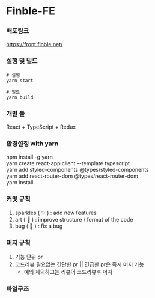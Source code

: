 # Finble-FE

### 배포링크
https://front.finble.net/

### 실행 및 빌드
```
# 실행
yarn start

# 빌드
yarn build
```

### 개발 툴
React + TypeScript + Redux

### 환경설정 with yarn

npm install -g yarn  <br/> 
yarn create react-app client --template typescript  <br/> 
yarn add styled-components @types/styled-components  <br/> 
yarn add react-router-dom @types/react-router-dom  <br/> 
yarn install  <br/> 

### 커밋 규칙 
1. sparkles ( :sparkles: ) : add new features <br/> 
1. art ( :art: ) : improve structure / format of the code <br/> 
1. bug ( :bug: ) : fix a bug <br/> 

### 머지 규칙
1. 기능 단위 pr
2. 코드리뷰 필요없는 간단한 pr || 긴급한 pr은 즉시 머지 가능
   - 예외 제외하고는 리뷰어 코드리뷰후 머지

### 파일구조


